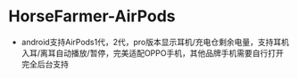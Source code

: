 # HorseFarmer-AirPods
- android支持AirPods1代，2代，pro版本显示耳机/充电仓剩余电量，支持耳机入耳/离耳自动播放/暂停，完美适配OPPO手机，其他品牌手机需要自行打开完全后台支持
